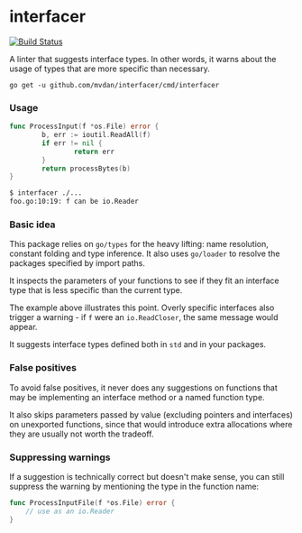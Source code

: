 # interfacer

[![Build Status](https://travis-ci.org/mvdan/interfacer.svg?branch=master)](https://travis-ci.org/mvdan/interfacer)

A linter that suggests interface types. In other words, it warns about
the usage of types that are more specific than necessary.

	go get -u github.com/mvdan/interfacer/cmd/interfacer

### Usage

```go
func ProcessInput(f *os.File) error {
        b, err := ioutil.ReadAll(f)
        if err != nil {
                return err
        }
        return processBytes(b)
}
```

```sh
$ interfacer ./...
foo.go:10:19: f can be io.Reader
```

### Basic idea

This package relies on `go/types` for the heavy lifting: name
resolution, constant folding and type inference. It also uses
`go/loader` to resolve the packages specified by import paths.

It inspects the parameters of your functions to see if they fit an
interface type that is less specific than the current type.

The example above illustrates this point. Overly specific interfaces
also trigger a warning - if `f` were an `io.ReadCloser`, the same
message would appear.

It suggests interface types defined both in `std` and in your packages.

### False positives

To avoid false positives, it never does any suggestions on functions
that may be implementing an interface method or a named function type.

It also skips parameters passed by value (excluding pointers and
interfaces) on unexported functions, since that would introduce extra
allocations where they are usually not worth the tradeoff.

### Suppressing warnings

If a suggestion is technically correct but doesn't make sense, you can
still suppress the warning by mentioning the type in the function name:

```go
func ProcessInputFile(f *os.File) error {
	// use as an io.Reader
}
```
